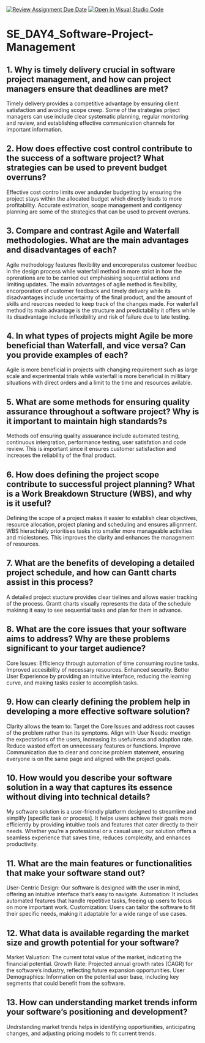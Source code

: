 [![Review Assignment Due Date](https://classroom.github.com/assets/deadline-readme-button-22041afd0340ce965d47ae6ef1cefeee28c7c493a6346c4f15d667ab976d596c.svg)](https://classroom.github.com/a/9pw6JKcu)
[![Open in Visual Studio Code](https://classroom.github.com/assets/open-in-vscode-2e0aaae1b6195c2367325f4f02e2d04e9abb55f0b24a779b69b11b9e10269abc.svg)](https://classroom.github.com/online_ide?assignment_repo_id=15646562&assignment_repo_type=AssignmentRepo)
# SE_DAY4_Software-Project-Management
## 1. Why is timely delivery crucial in software project management, and how can project managers ensure that deadlines are met?
Timely delivery provides a competitive advantage by ensuring client satisfaction and avoiding scope creep. Some of the strategies priject managers can use include clear systematic planning, regular monitoring and review, and establishing effective communication channels for important information. 
## 2. How does effective cost control contribute to the success of a software project? What strategies can be used to prevent budget overruns?
Effective cost contro limits over andunder budgetting by ensuring the project stays within the allocated budget which directly leads to more profitability. Accurate estimation, scope management and contigency planning are some of the strategies that can be used to prevent overuns.
## 3. Compare and contrast Agile and Waterfall methodologies. What are the main advantages and disadvantages of each?
Agile methodology features flexibility and encoroperates customer feedbac in the design process while waterfall method in more strict in how the oprerations are to be carried out emphasising sequential actions and limiting updates. The maiin advantages of agile method is flexibility, encorporation of customer feedback and timely delivery while its disadvantages include uncertainty of the final product, and the amount of skills and resorces needed to keep track of the changes made. For waterfall method its main advantage is the structure and predictability it offers while its disadvantage include inflexibility and risk of failure due to late testing.
## 4. In what types of projects might Agile be more beneficial than Waterfall, and vice versa? Can you provide examples of each?
Agile is more beneficial in projects with changing requirement such as large scale and experimental trials while waterfall is more beneficial in millitary situations with direct orders and a limit to the time and resources avilable.
## 5. What are some methods for ensuring quality assurance throughout a software project? Why is it important to maintain high standards?s
Methods oof ensuring quality assuarance include automated testing, continuous intergration, performance testing, user satisfation and code review. This is important since it ensures customer satisfaction and increases the reliability of the final product.
## 6. How does defining the project scope contribute to successful project planning? What is a Work Breakdown Structure (WBS), and why is it useful?
Defining the scope of a project makes it easier to establish clear objectives, resource allocation, project planing and scheduling and ensures allignment. WBS hierachially prioritises tasks into smaller more manageable activities and miolestones. This improves the clarity and enhances the management of resources.
## 7. What are the benefits of developing a detailed project schedule, and how can Gantt charts assist in this process?
A detailed project stucture provides clear tielines and allows easier tracking of the process. Grantt charts visually represents the data of the schedule makinng it easy to see sequential tasks and plan for them in advance.
## 8. What are the core issues that your software aims to address? Why are these problems significant to your target audience?
Core Issues: Efficiency through automation of time consuming routine tasks. Improved accesibility of necessary resources. Enhanced security. Better User Experience by providing an intuitive interface, reducing the learning curve, and making tasks easier to accomplish tasks.
## 9. How can clearly defining the problem help in developing a more effective software solution?
Clarity allows the team to: Target the Core Issues and address root causes of the problem rather than its symptoms. Align with User Needs: meetign the expectations of the users, increasing its usefulness and adoption rate. Reduce wasted effort on unnecessary features or functions. Improve Communication due to clear and concise problem statement, ensuring everyone is on the same page and aligned with the project goals.
## 10. How would you describe your software solution in a way that captures its essence without diving into technical details?
My software solution is a user-friendly platform designed to streamline and simplify [specific task or process]. It helps users achieve their goals more efficiently by providing intuitive tools and features that cater directly to their needs. Whether you’re a professional or a casual user, our solution offers a seamless experience that saves time, reduces complexity, and enhances productivity.
## 11. What are the main features or functionalities that make your software stand out?
User-Centric Design: Our software is designed with the user in mind, offering an intuitive interface that’s easy to navigate.
Automation: It includes automated features that handle repetitive tasks, freeing up users to focus on more important work.
Customization: Users can tailor the software to fit their specific needs, making it adaptable for a wide range of use cases.

## 12. What data is available regarding the market size and growth potential for your software?
Market Valuation: The current total value of the market, indicating the financial potential.
Growth Rate: Projected annual growth rates (CAGR) for the software’s industry, reflecting future expansion opportunities.
User Demographics: Information on the potential user base, including key segments that could benefit from the software.
## 13. How can understanding market trends inform your software’s positioning and development?
Undrstanding market trends helps in identifying opportiunities, anticipating changes, and adjusting pricing models to fit current trends.

